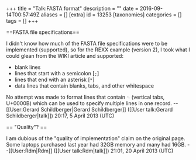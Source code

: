 +++
title = "Talk:FASTA format"
description = ""
date = 2016-09-14T00:57:49Z
aliases = []
[extra]
id = 13253
[taxonomies]
categories = []
tags = []
+++

==FASTA file specifications==

I didn't know how much of the FASTA file specifications were to be implemented (supported), so for the REXX example (version 2), I took what I could glean from the WIKI article and supported:

* blank lines
* lines that start with a semicolon [<code>;</code>]
* lines that end with an asterisk [<code>*</code>]
* data lines that contain blanks, tabs, and other whitespace



No attempt was made to format lines that contain   <code>␋</code>   (vertical tabs, U+0000B) which can be used to specify multiple lines in one record.
-- [[User:Gerard Schildberger|Gerard Schildberger]] ([[User talk:Gerard Schildberger|talk]]) 20:17, 5 April 2013 (UTC)

== "Quality"? ==

I am dubious of the "quality of implementation" claim on the original page.  Some laptops purchased last year had 32GB memory and many had 16GB. --[[User:Rdm|Rdm]] ([[User talk:Rdm|talk]]) 21:01, 20 April 2013 (UTC)
